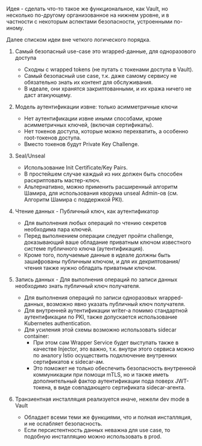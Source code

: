 Идея - сделать что-то такое же функциональное, как Vault, но несколько по-другому организованное на нижнем уровне, и в частности с некоторым аспектами безопасности, устроенными по-иному.

Далее списком идеи вне четкого логического порядка.

1. Самый безопасный use-case это wrapped-данные, для одноразового доступа

    - Сходны с wrapped tokens (не путать с токенами доступа в Vault).
    - Самый безопасный use case, т.к. даже самому сервису не обязательно знать их контент для обслуживания.
    - В идеале, они хранятся закриптованными, и их кража ничего не даст атакующему.

2. Модель аутентификации извне: только асимметричные ключи

    - Нет аутентификации извне иными способами, кроме асимметричных ключей, (включая сертификаты).
    - Нет токенов доступа, которые можно перехватить, а особенно root-токенов доступа.
    - Вместо токенов будут Private Key Challenge.

3. Seal/Unseal

    - Использование Init Certificate/Key Pairs.
    - В простейшем случае каждый из них должен быть способен раскриптовать мастер-ключ.
    - Альтернативно, можно применить расширенный алгоритм Шамира, для использования кворума unseal Admin-ов (см. Алгоритм Шамира с поддержкой PKI).

4. Чтение данных - Публичный ключ, как аутентификатор

    - Для выполнения любых операций по чтению секретов необходима пара ключей.
    - Перед выполнением операции следует пройти challenge, доказывающий ваше обладание приватным ключом известного системе публичного ключа (аутентификация).
    - Кроме того, получаемые данные в идеале должны быть зашифрованы публичным ключом, и для их декриптования/чтения также нужно обладать приватным ключом.

5. Запись данных - Для выполнения операций по записи данных необходимо знать публичный ключ получателя.

    - Для выполнения операций по записи одноразовых wrapped-данных, возможно явно указать публичный ключ получателя.
    - Для внутренней аутентификации writer-а помимо стандартной аутентификации по PKI, также допускается использование Kubernetes authentication.
    - Для усиления этой схемы возможно использовать sidecar container:
      - При этом сам Wrapper Service будет выступать также в качестве Injector, это важно, т.к. внутри этого сервиса можно по аналогу Istio осуществить подключение внутренних сертификатов к sidecar-ам.
      - Это поможет не только обеспечить безопасность внутреннюй коммуникации при помощи mTLS, но и также иметь дополнительный фактор аутентификации пода поверх JWT-токена, в виде совпадающего сертификата sidecar-агента.

6. Транзиентная инсталляция реализуется иначе, нежели dev mode в Vault

    - Обладает всеми теми же функциями, что и полная инсталляция, и не ослабляет безопасность.
    - Если персистентность данных неважна для use case, то подобную инсталляцию можно использовать в prod.
